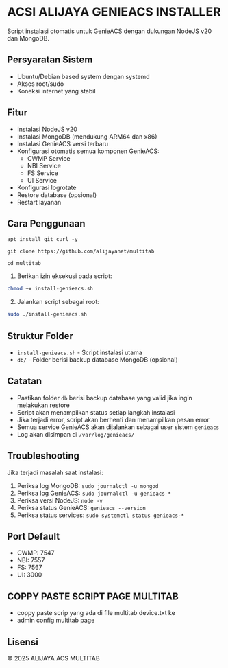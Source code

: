 # ACSI ALIJAYA GENIEACS INSTALLER

Script instalasi otomatis untuk GenieACS dengan dukungan NodeJS v20 dan MongoDB.

## Persyaratan Sistem
- Ubuntu/Debian based system dengan systemd
- Akses root/sudo
- Koneksi internet yang stabil

## Fitur
- Instalasi NodeJS v20
- Instalasi MongoDB (mendukung ARM64 dan x86)
- Instalasi GenieACS versi terbaru
- Konfigurasi otomatis semua komponen GenieACS:
  - CWMP Service
  - NBI Service
  - FS Service
  - UI Service
- Konfigurasi logrotate
- Restore database (opsional)
- Restart layanan

## Cara Penggunaan
```
apt install git curl -y
```
```
git clone https://github.com/alijayanet/multitab
```
```
cd multitab
```

1. Berikan izin eksekusi pada script:
```bash
chmod +x install-genieacs.sh
```

2. Jalankan script sebagai root:
```bash
sudo ./install-genieacs.sh
```

## Struktur Folder
- `install-genieacs.sh` - Script instalasi utama
- `db/` - Folder berisi backup database MongoDB (opsional)

## Catatan
- Pastikan folder `db` berisi backup database yang valid jika ingin melakukan restore
- Script akan menampilkan status setiap langkah instalasi
- Jika terjadi error, script akan berhenti dan menampilkan pesan error
- Semua service GenieACS akan dijalankan sebagai user sistem `genieacs`
- Log akan disimpan di `/var/log/genieacs/`

## Troubleshooting
Jika terjadi masalah saat instalasi:
1. Periksa log MongoDB: `sudo journalctl -u mongod`
2. Periksa log GenieACS: `sudo journalctl -u genieacs-*`
3. Periksa versi NodeJS: `node -v`
4. Periksa status GenieACS: `genieacs --version`
5. Periksa status services: `sudo systemctl status genieacs-*`

## Port Default
- CWMP: 7547
- NBI: 7557
- FS: 7567
- UI: 3000

## COPPY PASTE SCRIPT PAGE MULTITAB
- coppy paste scrip yang ada di file multitab device.txt ke 
- admin config multitab page 

## Lisensi
© 2025 ALIJAYA ACS MULTITAB

